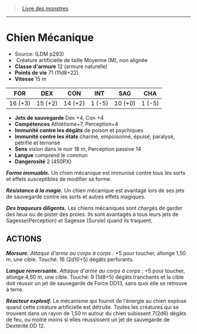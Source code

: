 ﻿> [Livre des monstres](tome_of_beasts.md)

---

# Chien Mécanique

- Source: (LDM p293)
-  Créature artificielle de taille Moyenne (M), non alignée
- **Classe d'armure** 12 (armure naturelle)
- **Points de vie** 71 (11d8+22)
- **Vitesse** 15 m

|FOR|DEX|CON|INT|SAG|CHA|
|---|---|---|---|---|---|
|16 (+3)|15 (+2)|14 (+2)|1 (-5)|10 (+0)|1 (-5)|

- **Jets de sauvegarde** Dex +4, Con +4
- **Compétences** Athlétisme+7, Perception+4
- **Immunité contre les dégâts** de poison et psychiques
- **Immunité contre les états** charmé, empoisonné, épuisé, paralysé, pétrifié et terrorisé
- **Sens** vision dans le noir 18 m, Perception passive 14
- **Langue** comprend le commun
- **Dangerosité** 2 (450PX)

**_Forme immuable._** Un chien mécanique est immunisé contre tous les sorts et effets susceptibles de modifier sa forme.

**_Résistance à la magie._** Un chien mécanique est avantagé lors de ses jets de sauvegarde contre les sorts et autres effets magiques.

**_Des traqueurs diligents._** Les chiens mécaniques sont chargés de garder des lieux ou de pister des proies. Ils sont avantagés à tous leurs jets de Sagesse(Perception) et Sagesse (Survie) quand ils traquent.

## ACTIONS

**_Morsure._** _Attaque d'arme au corps à corps :_ +5 pour toucher, allonge 1,50 m, une cible. Touché: 16 (2d10+5) dégâts perforants.

**_Langue renversante._** _Attaque d'arme au corps à corps :_ +5 pour toucher, allonge 4,50 m, une cible. Touché: 9 (1d8+5) dégâts tranchants et la cible doit réussir un jet de sauvegarde de Force DD13, sans quoi elle se retrouve à terre.

**_Réacteur explosif._** Le mécanisme qui fournit de l'énergie au chien explose quand cette créature artificielle est détruite. Toutes les créatures qui se trouvent dans un rayon de 1,50 m autour du chien subissent 7(2d6) dégâts de feu, ou moitié moins si elles réussissent un jet de sauvegarde de Dextérité DD 12.

